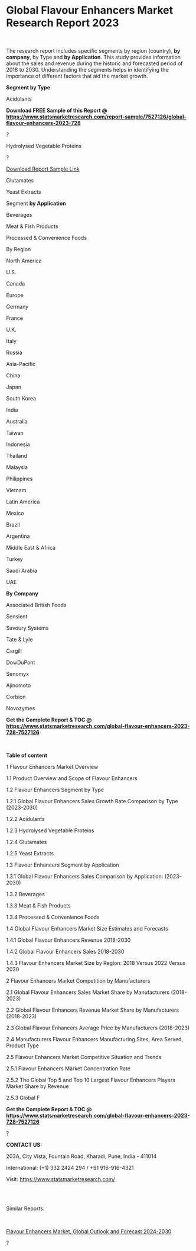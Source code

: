 <h1>Global Flavour Enhancers Market Research Report 2023</h1><br/><p>The research report includes specific segments by region (country), <strong>by company</strong>, by Type and <strong>by Application</strong>. This study provides information about the sales and revenue during the historic and forecasted period of 2018 to 2030. Understanding the segments helps in identifying the importance of different factors that aid the market growth.</p>
 
 
 
 <p><strong>Segment by Type</strong></p>
 
 
 
 <p>Acidulants</p>
 
 
 
 <div><b>Download FREE Sample of this Report @ <a href="https://www.statsmarketresearch.com/download-free-sample/7527126/global-flavour-enhancers-2023-728">https://www.statsmarketresearch.com/report-sample/7527126/global-flavour-enhancers-2023-728</a></b></div>
 
 
 
 <p>? </p>
 
 
 
 <p>Hydrolysed Vegetable Proteins</p>
 
 
 
 <p>? </p>
 
 
 
 <p><a href="https://www.statsmarketresearch.com/download-free-sample/7527126/global-flavour-enhancers-2023-728">Download Report Sample Link</a></p>
 
 
 
 <p>Glutamates</p>
 
 
 
 <p>Yeast Extracts</p>
 
 
 
 <p>Segment <strong>by Application</strong></p>
 
 
 
 <p>Beverages</p>
 
 
 
 <p>Meat & Fish Products</p>
 
 
 
 <p>Processed & Convenience Foods</p>
 
 
 
 <p>By Region</p>
 
 
 
 <p>North America</p>
 
 
 
 <p>U.S.</p>
 
 
 
 <p>Canada</p>
 
 
 
 <p>Europe</p>
 
 
 
 <p>Germany</p>
 
 
 
 <p>France</p>
 
 
 
 <p>U.K.</p>
 
 
 
 <p>Italy</p>
 
 
 
 <p>Russia</p>
 
 
 
 <p>Asia-Pacific</p>
 
 
 
 <p>China</p>
 
 
 
 <p>Japan</p>
 
 
 
 <p>South Korea</p>
 
 
 
 <p>India</p>
 
 
 
 <p>Australia</p>
 
 
 
 <p>Taiwan</p>
 
 
 
 <p>Indonesia</p>
 
 
 
 <p>Thailand</p>
 
 
 
 <p>Malaysia</p>
 
 
 
 <p>Philippines</p>
 
 
 
 <p>Vietnam</p>
 
 
 
 <p>Latin America</p>
 
 
 
 <p>Mexico</p>
 
 
 
 <p>Brazil</p>
 
 
 
 <p>Argentina</p>
 
 
 
 <p>Middle East & Africa</p>
 
 
 
 <p>Turkey</p>
 
 
 
 <p>Saudi Arabia</p>
 
 
 
 <p>UAE</p>
 
 
 
 <p><strong>By Company</strong></p>
 
 
 
 <p>Associated British Foods</p>
 
 
 
 <p>Sensient</p>
 
 
 
 <p>Savoury Systems</p>
 
 
 
 <p>Tate & Lyle</p>
 
 
 
 <p>Cargill</p>
 
 
 
 <p>DowDuPont</p>
 
 
 
 <p>Senomyx</p>
 
 
 
 <p>Ajinomoto</p>
 
 
 
 <p>Corbion</p>
 
 
 
 <p>Novozymes</p>
 
 
 
 <div><b>Get the Complete Report & TOC @ <a href="https://www.statsmarketresearch.com/global-flavour-enhancers-2023-728-7527126">https://www.statsmarketresearch.com/global-flavour-enhancers-2023-728-7527126</a></b></div>
 
 
 
 <p><br />
 
 <b>Table of content</b></p>
 
 
 
 <p>1 Flavour Enhancers Market Overview<br />
 
 1.1 Product Overview and Scope of Flavour Enhancers<br />
 
 1.2 Flavour Enhancers Segment by Type<br />
 
 1.2.1 Global Flavour Enhancers Sales Growth Rate Comparison by Type (2023-2030)<br />
 
 1.2.2 Acidulants<br />
 
 1.2.3 Hydrolysed Vegetable Proteins<br />
 
 1.2.4 Glutamates<br />
 
 1.2.5 Yeast Extracts<br />
 
 1.3 Flavour Enhancers Segment by Application<br />
 
 1.3.1 Global Flavour Enhancers Sales Comparison by Application: (2023-2030)<br />
 
 1.3.2 Beverages<br />
 
 1.3.3 Meat & Fish Products<br />
 
 1.3.4 Processed & Convenience Foods<br />
 
 1.4 Global Flavour Enhancers Market Size Estimates and Forecasts<br />
 
 1.4.1 Global Flavour Enhancers Revenue 2018-2030<br />
 
 1.4.2 Global Flavour Enhancers Sales 2018-2030<br />
 
 1.4.3 Flavour Enhancers Market Size by Region: 2018 Versus 2022 Versus 2030<br />
 
 2 Flavour Enhancers Market Competition by Manufacturers<br />
 
 2.1 Global Flavour Enhancers Sales Market Share by Manufacturers (2018-2023)<br />
 
 2.2 Global Flavour Enhancers Revenue Market Share by Manufacturers (2018-2023)<br />
 
 2.3 Global Flavour Enhancers Average Price by Manufacturers (2018-2023)<br />
 
 2.4 Manufacturers Flavour Enhancers Manufacturing Sites, Area Served, Product Type<br />
 
 2.5 Flavour Enhancers Market Competitive Situation and Trends<br />
 
 2.5.1 Flavour Enhancers Market Concentration Rate<br />
 
 2.5.2 The Global Top 5 and Top 10 Largest Flavour Enhancers Players Market Share by Revenue<br />
 
 2.5.3 Global F</p>
 
 
 
 <div><b>Get the Complete Report & TOC @ <a href="https://www.statsmarketresearch.com/global-flavour-enhancers-2023-728-7527126">https://www.statsmarketresearch.com/global-flavour-enhancers-2023-728-7527126</a></b></div>
 
 
 
 <p>? </p>
 
 
 
 <p><b>CONTACT US:</b><br />
 
 203A, City Vista, Fountain Road, Kharadi, Pune, India - 411014<br />
 
 International: (+1) 332 2424 294 / +91 916-916-4321<br />
 
 Visit: <a href="https://www.statsmarketresearch.com/">https://www.statsmarketresearch.com/</a><br />
 
 <br />
 
 <br />
 
 Similar Reports:<br />
 
 <br />
 
 <a href="https://www.statsmarketresearch.com/global-flavour-enhancers-forecast-2024-2030-907-7899375">Flavour Enhancers Market, Global Outlook and Forecast 2024-2030</a><br />
 
 ? </p>